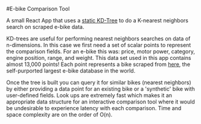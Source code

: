 #E-bike Comparison Tool

A small React App that uses a [static KD-Tree](https://github.com/mikolalysenko/static-kdtree) to do a K-nearest neighbors search on scraped e-bike data.

KD-trees are useful for performing nearest neighbors searches on data of n-dimensions. In this case we first need a set of scalar points to represent the comparison fields. For an e-bike this was: price, motor power, category, engine position, range, and weight. This data set used in this app contains almost 13,000 points! Each point represents a bike scraped from [here](https://www.greenfinder.de/e-bikes/models/), the self-purported largest e-bike database in the world.

Once the tree is built you can query it for similar bikes (nearest neighbors) by either providing a data point for an existing bike or a 'synthetic' bike with user-defined fields. Look ups are extremely fast which makes it an appropriate data structure for an interactive comparison tool where it would be undesirable to experience latency with each comparison. Time and space complexity are on the order of O(n).

